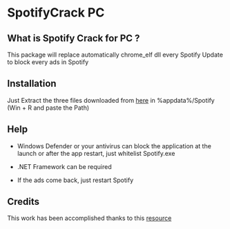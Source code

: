 # SpotifyCrack PC

## **What is Spotify Crack for PC ?**

This package will replace automatically chrome_elf dll every Spotify Update to block every ads in Spotify

## **Installation**

Just Extract the three files downloaded from [here](https://github.com/Ludoclt/SpotifyCrack-PC/releases) in %appdata%/Spotify (Win + R and paste the Path)

## **Help**

- Windows Defender or your antivirus can block the application at the launch or after the app restart, just whitelist Spotify.exe

- .NET Framework can be required

- If the ads come back, just restart Spotify

## **Credits**

This work has been accomplished thanks to this [resource](https://github.com/mrpond/BlockTheSpot)


